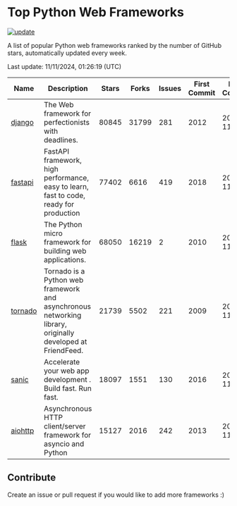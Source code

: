 # Top Python Web Frameworks

[![update](https://github.com/sunnysid3up/python-web-frameworks/actions/workflows/update.yml/badge.svg)](https://github.com/sunnysid3up/python-web-frameworks/actions/workflows/update.yml)

A list of popular Python web frameworks ranked by the number of GitHub stars, automatically updated every week.

Last update: 11/11/2024, 01:26:19 (UTC)

| Name          | Description          | Stars                     | Forks          | Issues               | First Commit        | Last Commit         |
|---------------|----------------------|---------------------------|----------------|----------------------|---------------------|---------------------|
| [django](https://github.com/django/django) | The Web framework for perfectionists with deadlines. | 80845 | 31799 | 281 | 2012 | 2024-11-11 |
| [fastapi](https://github.com/fastapi/fastapi) | FastAPI framework, high performance, easy to learn, fast to code, ready for production | 77402 | 6616 | 419 | 2018 | 2024-11-11 |
| [flask](https://github.com/pallets/flask) | The Python micro framework for building web applications. | 68050 | 16219 | 2 | 2010 | 2024-11-10 |
| [tornado](https://github.com/tornadoweb/tornado) | Tornado is a Python web framework and asynchronous networking library, originally developed at FriendFeed. | 21739 | 5502 | 221 | 2009 | 2024-11-11 |
| [sanic](https://github.com/sanic-org/sanic) |  Accelerate your web app development . Build fast. Run fast. | 18097 | 1551 | 130 | 2016 | 2024-11-10 |
| [aiohttp](https://github.com/aio-libs/aiohttp) | Asynchronous HTTP client/server framework for asyncio and Python | 15127 | 2016 | 242 | 2013 | 2024-11-10 |

## Contribute 

Create an issue or pull request if you would like to add more frameworks :)